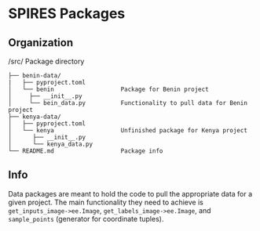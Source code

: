 # SPIRES Packages

## Organization
/src/                               Package directory

    ├── benin-data/
    |   ├── pyproject.toml
    │   └── benin                   Package for Benin project
    │     ├── __init__.py  
    │     └── bein_data.py          Functionality to pull data for Benin project
    ├── kenya-data/                 
    │   ├── pyproject.toml
    │   └── kenya                   Unfinished package for Kenya project
    │      ├── __init__.py          
    │      └── kenya_data.py        
    └── README.md                   Package info


## Info
Data packages are meant to hold the code to pull the appropriate data for a given project. 
The main functionality they need to achieve is `get_inputs_image->ee.Image`, 
`get_labels_image->ee.Image`, and `sample_points` (generator for coordinate tuples).
